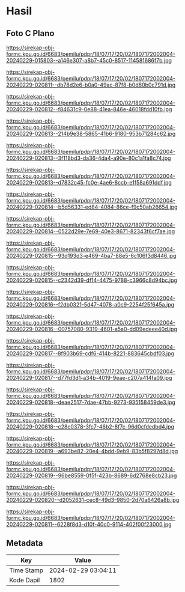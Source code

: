 # Hasil

## Foto C Plano

https://sirekap-obj-formc.kpu.go.id/6683/pemilu/pdpr/18/07/17/20/02/1807172002004-20240229-015803--a146e307-a8b7-45c0-8517-114581686f7b.jpg

https://sirekap-obj-formc.kpu.go.id/6683/pemilu/pdpr/18/07/17/20/02/1807172002004-20240229-020811--db78d2e6-b0a0-49ac-87f8-b0d80b0c791d.jpg

https://sirekap-obj-formc.kpu.go.id/6683/pemilu/pdpr/18/07/17/20/02/1807172002004-20240229-020812--f84631c9-0e88-41ea-846e-46018fdd10fb.jpg

https://sirekap-obj-formc.kpu.go.id/6683/pemilu/pdpr/18/07/17/20/02/1807172002004-20240229-020813--214b9e38-5865-41b6-9180-953b71284c62.jpg

https://sirekap-obj-formc.kpu.go.id/6683/pemilu/pdpr/18/07/17/20/02/1807172002004-20240229-020813--3f118bd3-da36-4da4-a90e-80c1a1fa8c74.jpg

https://sirekap-obj-formc.kpu.go.id/6683/pemilu/pdpr/18/07/17/20/02/1807172002004-20240229-020813--d7832c45-fc0e-4ae6-8ccb-e1f58a691ddf.jpg

https://sirekap-obj-formc.kpu.go.id/6683/pemilu/pdpr/18/07/17/20/02/1807172002004-20240229-020814--b5d56331-ed84-4084-86ce-f9c50ab26654.jpg

https://sirekap-obj-formc.kpu.go.id/6683/pemilu/pdpr/18/07/17/20/02/1807172002004-20240229-020814--0522d29e-7e69-40e3-8671-82343f6cf7ae.jpg

https://sirekap-obj-formc.kpu.go.id/6683/pemilu/pdpr/18/07/17/20/02/1807172002004-20240229-020815--93d193d3-e469-4ba7-88e5-6c106f3d8446.jpg

https://sirekap-obj-formc.kpu.go.id/6683/pemilu/pdpr/18/07/17/20/02/1807172002004-20240229-020815--c2342d39-df14-4475-9788-c3966c8d94bc.jpg

https://sirekap-obj-formc.kpu.go.id/6683/pemilu/pdpr/18/07/17/20/02/1807172002004-20240229-020816--f2db0321-5d47-4078-a0c9-2254f25f645a.jpg

https://sirekap-obj-formc.kpu.go.id/6683/pemilu/pdpr/18/07/17/20/02/1807172002004-20240229-020816--00757080-9319-4601-a5a0-dd09edeee40d.jpg

https://sirekap-obj-formc.kpu.go.id/6683/pemilu/pdpr/18/07/17/20/02/1807172002004-20240229-020817--8f903b69-cdf6-414b-8221-883645cbdf03.jpg

https://sirekap-obj-formc.kpu.go.id/6683/pemilu/pdpr/18/07/17/20/02/1807172002004-20240229-020817--d77fd3d1-a34b-4019-9eae-c207a414fa09.jpg

https://sirekap-obj-formc.kpu.go.id/6683/pemilu/pdpr/18/07/17/20/02/1807172002004-20240229-020818--deae2517-7dae-47bb-9273-935158459de3.jpg

https://sirekap-obj-formc.kpu.go.id/6683/pemilu/pdpr/18/07/17/20/02/1807172002004-20240229-020818--c28c0378-3fc7-46b2-8f7c-96d0cfdedbd4.jpg

https://sirekap-obj-formc.kpu.go.id/6683/pemilu/pdpr/18/07/17/20/02/1807172002004-20240229-020819--a693be82-20e4-4bdd-9eb9-83b5f8297d8d.jpg

https://sirekap-obj-formc.kpu.go.id/6683/pemilu/pdpr/18/07/17/20/02/1807172002004-20240229-020819--96be8559-0f5f-423b-8689-6d2768e8cb23.jpg

https://sirekap-obj-formc.kpu.go.id/6683/pemilu/pdpr/18/07/17/20/02/1807172002004-20240229-020820--d2052631-cec8-49d3-9850-2d70a6426a8b.jpg

https://sirekap-obj-formc.kpu.go.id/6683/pemilu/pdpr/18/07/17/20/02/1807172002004-20240229-020811--6228f8d3-d10f-40c0-9114-402f00f23000.jpg


## Metadata

| Key        | Value               |
| ---------- | ------------------- |
| Time Stamp | 2024-02-29 03:04:11 |
| Kode Dapil | 1802                |




